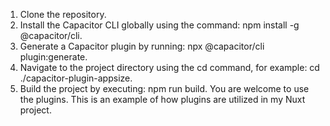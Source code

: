 1.	Clone the repository.
2.	Install the Capacitor CLI globally using the command: npm install -g @capacitor/cli.
3.	Generate a Capacitor plugin by running: npx @capacitor/cli plugin:generate.
4.	Navigate to the project directory using the cd command, for example: cd ./capacitor-plugin-appsize.
5.	Build the project by executing: npm run build.
You are welcome to use the plugins.
This is an example of how plugins are utilized in my Nuxt project.




